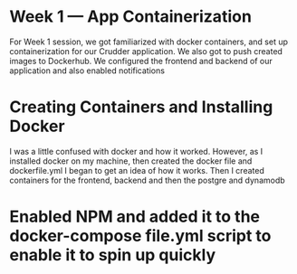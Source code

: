 # Week 1 — App Containerization
For Week 1 session, we got familiarized with docker containers, and set up containerization for our Crudder application. We also got to push created images to Dockerhub. We configured the frontend and backend of our application and also enabled notifications  

# Creating Containers and Installing Docker
I was a little confused with docker and how it worked. However, as I installed docker on my machine, then created the docker file and dockerfile.yml I began to get an idea of how it works. Then I created containers for the frontend, backend and then the postgre and dynamodb

# Enabled NPM and added it to the docker-compose file.yml script to enable it to spin up quickly
